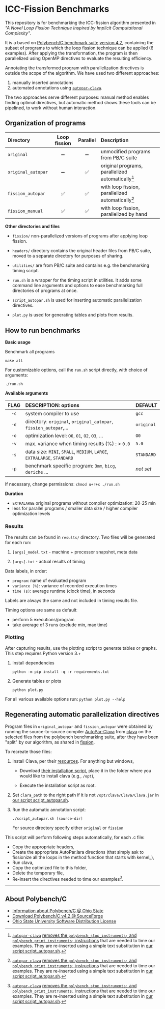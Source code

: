 # ICC-Fission Benchmarks

This repository is for benchmarking the ICC-fission algorithm presented in _"A Novel Loop Fission Technique Inspired by Implicit Computational Complexity"_.

It is a based on [Polybench/C benchmark suite][PB] [version 4.2][4.2], containing the subset of programs to which the loop fission technique can be applied (6 examples). After applying the transformation, the program is then parallelized using OpenMP directives to evaluate the resulting efficiency.

Annotating the transformed program with parallelization directives is outside the scope of the algorithm. We have used two different approaches:

1. manually inserted annotations
2. automated annotations using [`autopar-clava`](https://github.com/specs-feup/clava).

The two approaches serve different purposes: manual method enables finding optimal directives, but automatic method shows these tools can be pipelined, to work without human interaction.

## Organization of programs

| Directory          | Loop fission | Parallel | Description                                       |
|:-------------------|:------------:|:--------:|:--------------------------------------------------|
| `original`         |      ➖       |    ➖     | unmodified programs from PB/C suite               | 
| `original_autopar` |      ➖       |    ✅     | original programs, parallelized automatically[^1] |
| `fission_autopar`  |      ✅       |    ✅     | with loop fission, parallelized automatically[^1] | 
| `fission_manual `  |      ✅       |    ✅     | with loop fission, parallelized by hand           |

[^1]: [`autopar-clava`](https://github.com/specs-feup/clava) [removes the `polybench_stop_instruments;` and `polybench_print_instruments;` instructions](https://github.com/specs-feup/specs-lara/issues/1) that are needed to time our examples. They are re-inserted using a simple text substitution in [our script script_autopar.sh](script_autopar.sh).


**Other directories and files**

* `fission/` non-parallelized versions of programs after applying loop fission.

* `headers/` directory contains the original header files from PB/C suite, moved to a separate directory for purposes of sharing.

* `utilities/` are from PB/C suite and contains e.g. the benchmarking timing script.

* `run.sh` is a wrapper for the timing script in utilities. It adds some command line arguments and options to ease benchmarking full directories of programs at once.

* `script_autopar.sh` is used for inserting automatic parallelization directives. 
  
* `plot.py` is used for generating tables and plots from results.  

## How to run benchmarks

**Basic usage** 

Benchmark all programs

```text
make all
```

For customizable options, call the `run.sh` script directly, with choice of arguments: 
       
```text
./run.sh 
```

**Available arguments**

| FLAG | DESCRIPTION: options                                                    | DEFAULT     |
|:----:|:------------------------------------------------------------------------|:------------|
| `-c` | system compiler to use                                                  | `gcc`       |
| `-d` | directory:  `original`, `original_autopar`, `fission_autopar`,...       | `original`  | 
| `-o` | optimization level: `O0`, `O1`, `O2`, `O3`, ...                         | `O0`        |
| `-v` | max. variance when timing results (%) : > `0.0`                         | `5.0`       |
| `-s` | data size: `MINI`, `SMALL`, `MEDIUM`, `LARGE`, `EXTRALARGE`, `STANDARD` | `STANDARD`  |
| `-p` | benchmark specific program: `3mm`, `bicg`, `deriche` ...                | _not set_   |

If necessary, change permissions: `chmod u+r+x ./run.sh`

**Duration**

- `EXTRALARGE` original programs without compiler optimization: 20-25 min
- less for parallel programs / smaller data size / higher compiler optimization levels

### Results

The results can be found in `results/` directory. Two files will be generated for each run:

1. `[args]_model.txt` - machine + processor snapshot, meta data

2. `[args].txt` - actual results of timing

Data labels, in order:

- `program`: name of evaluated program
- `variance (%)`: variance of recorded execution times
- `time (s)`: average runtime (clock time), in seconds

Labels are always the same and not included in timing results file.

Timing options are same as default:

- perform 5 executions/program
- take average of 3 runs (exclude min, max time)

### Plotting

After capturing results, use the plotting script to generate tables or graphs. This step requires Python version 3.+ 

1. Install dependencies
    
    ```text
    python -m pip install -q -r requirements.txt
    ```

2. Generate tables or plots

    ```text
    python plot.py
    ```

For all various available options run: `python plot.py --help`


## Regenerating automatic parallelization directives 

Program files in `original_autopar` and `fission_autopar` were obtained by running the source-to-source compiler [AutoPar-Clava](https://dx.doi.org/10.1007/s11227-019-03109-9/) from [clava](https://github.com/specs-feup/clava) on the selected files from the polybench benchmarking suite, after they have been "split" by our algorithm, as shared in [fission](./fission).

To recreate those files:

1. Install Clava, per their [resources](https://github.com/specs-feup/clava#resources). For anything but windows,

    - Download [their installation script](http://specs.fe.up.pt/tools/clava/clava-update), place it in the folder where you would like to install clava (e.g., `/opt`),
    
    - Execute the installation script as root.

2. Set `clara_path` to the right path if it is not `/opt/clava/Clava/Clava.jar` in [our script script_autopar.sh](script_autopar.sh).

3. Run the automatic annotation script: 

    ```text
    ./script_autopar.sh [source-dir]
    ``` 
    
    For source directory specify either `original` or `fission`
    

This script will perform following steps automatically, for each .c file:

- Copy the appropriate headers,
- Create the appropriate AutoPar.lara directions (that simply ask to fissionize all the loops in the method function that starts with kernel_),
- Run clava,
- Copy the optimized file to this folder,
- Delete the temporary file,
- Re-insert the directives needed to time our examples[^1].


* * *

## About Polybench/C

* [Information about Polybench/C @ Ohio State][PB]
* [Download Polybench/C v4.2 @ SourceForge][4.2]
* [Ohio State University Software Distribution License](./LICENSE.txt)

[PB]: http://web.cse.ohio-state.edu/~pouchet.2/software/polybench/ 
[4.2]: https://sourceforge.net/projects/polybench/files/
